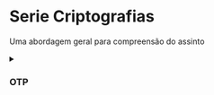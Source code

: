 # Serie Criptografias
Uma abordagem geral para compreensão do assinto
 
<details><summary><h3>OTP</h3></summary>

- [Powershell](https://github.com/ThiagoSousa81/serie-criptografias/blob/main/OTP/OTP.ps1)
- [Python](https://github.com/ThiagoSousa81/serie-criptografias/blob/main/OTP/OTP.py)

</details>